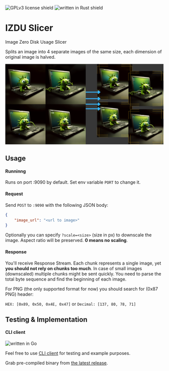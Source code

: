 ![GPLv3 license shield](https://img.shields.io/badge/license:-GPLv3-green)
![written in Rust shield](https://img.shields.io/badge/written_in-Rust-red)
# IZDU Slicer

Image Zero Disk Usage Slicer

Splits an image into 4 separate images of the same size, each dimension of original image is halved.

![IZDU example](./IZDU-slicer_demo_img.png)

## Usage

#### Runninng
Runs on port :9090 by default. Set env variable `PORT` to change it.


#### Request
Send `POST` to `:9090` with the following JSON body:
```json
{
    "image_url": "<url to image>"
}
```
Optionally you can specify `?scale=<size>` (size in px) to downscale the image. 
Aspect ratio will be preserved.
**0 means no scaling**.

#### Response
You'll receive Response Stream. 
Each chunk represents a single image, yet **you should not rely on chunks too much**.
In case of small images (downscaled) multiple chunks might be sent quickly.
You need to parse the total byte sequence and find the beginning of each image.

For PNG (the only supported format for now) you should search for (0x87 PNG) header:

`HEX: [0x89, 0x50, 0x4E, 0x47]` or
`Decimal: [137, 80, 78, 71]`

## Testing & Implementation

#### CLI client
![written in Go](https://img.shields.io/badge/written_in-Go-blue)

Feel free to use [CLI client](https://github.com/eli-l/IZDU-slicer-test-client) for testing and example purposes.

Grab pre-compiled binary from [the latest release](https://github.com/eli-l/IZDU-slicer-test-client/releases).


